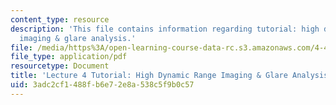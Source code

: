 ```yaml
---
content_type: resource
description: 'This file contains information regarding tutorial: high dynamic range
  imaging & glare analysis.'
file: /media/https%3A/open-learning-course-data-rc.s3.amazonaws.com/4-430-daylighting-spring-2012/3adc2cf1488fb6e72e8a538c5f9b0c57_MIT4_430S12_lec04_tutorial.pdf
file_type: application/pdf
resourcetype: Document
title: 'Lecture 4 Tutorial: High Dynamic Range Imaging & Glare Analysis'
uid: 3adc2cf1-488f-b6e7-2e8a-538c5f9b0c57
---
```


